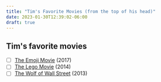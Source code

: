 ```yaml
---
title: "Tim's Favorite Movies (from the top of his head)"
date: 2023-01-30T12:39:02-06:00
draft: true
---
```


## Tim's favorite movies


- [ ] [The Emoji Movie](https://www.imdb.com/title/tt4877122/) (2017)
- [ ] [The Lego Movie](https://www.imdb.com/title/tt1490017/) (2014)
- [ ] [The Wolf of Wall Street](https://www.imdb.com/title/tt0993846) (2013)
